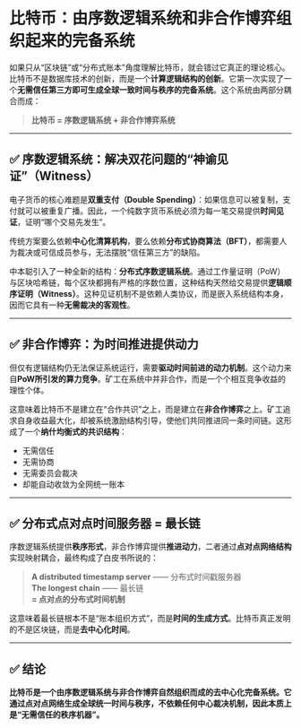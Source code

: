 # 比特币：由序数逻辑系统和非合作博弈组织起来的完备系统

如果只从“区块链”或“分布式账本”角度理解比特币，就会错过它真正的理论核心。比特币不是数据库技术的创新，而是一个**计算逻辑结构的创新**。它第一次实现了一个**无需信任第三方即可生成全球一致时间与秩序的完备系统**。这个系统由两部分耦合而成：

> **比特币 = 序数逻辑系统 + 非合作博弈系统**

---

## ✅ 序数逻辑系统：解决双花问题的“神谕见证”（Witness）

电子货币的核心难题是**双重支付（Double Spending）**：如果信息可以被复制，支付就可以被重复广播。因此，一个纯数字货币系统必须为每一笔交易提供**时间见证**，证明“哪个交易先发生”。

传统方案要么依赖**中心化清算机构**，要么依赖**分布式协商算法（BFT）**，都需要人为裁决或可信成员参与，无法摆脱“信任第三方”的缺陷。

中本聪引入了一种全新的结构：**分布式序数逻辑系统**。通过工作量证明（PoW）与区块哈希链，每个区块都拥有严格的序数位置，这种结构天然给交易提供**逻辑顺序证明（Witness）**。这种见证机制不是依赖人类协议，而是嵌入系统结构本身，因而它具有一种**无需裁决的客观性**。

---

## ✅ 非合作博弈：为时间推进提供动力

但仅有逻辑结构仍无法保证系统运行，需要**驱动时间前进的动力机制**。这个动力来自**PoW所引发的算力竞争**。矿工在系统中并非合作，而是一个个相互竞争收益的理性个体。

这意味着比特币不是建立在“合作共识”之上，而是建立在**非合作博弈**之上。矿工追求自身收益最大化，却被系统激励结构引导，使他们共同推进同一条时间链。这形成了一个**纳什均衡式的共识结构**：

- 无需信任
- 无需协商
- 无需委员会裁决
- 却能自动收敛为全网统一账本

---

## ✅ 分布式点对点时间服务器 = 最长链

序数逻辑系统提供**秩序形式**，非合作博弈提供**推进动力**，二者通过**点对点网络结构**实现映射耦合，最终构成了白皮书所说的：

> **A distributed timestamp server** —— 分布式时间戳服务器  
> **The longest chain** —— 最长链  
> **= 点对点的分布式时间机制**

这意味着最长链根本不是“账本组织方式”，而是**时间的生成方式**。比特币真正发明的不是区块链，而是**去中心化时间**。

---

## ✅ 结论

**比特币是一个由序数逻辑系统与非合作博弈自然组织而成的去中心化完备系统。它通过点对点网络生成全球统一时间与秩序，不依赖任何中心裁决机制，因此本质上是“无需信任的秩序机器”。**

